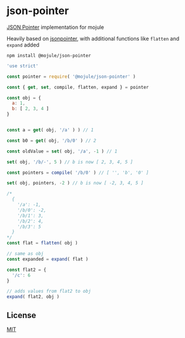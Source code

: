 # json-pointer

[JSON Pointer](http://tools.ietf.org/html/draft-ietf-appsawg-json-pointer-08)
implementation for mojule

Heavily based on [jsonpointer](https://github.com/janl/node-jsonpointer), with
additional functions like `flatten` and `expand` added

`npm install @mojule/json-pointer`

```javascript
'use strict'

const pointer = require( '@mojule/json-pointer' )

const { get, set, compile, flatten, expand } = pointer

const obj = {
  a: 1,
  b: [ 2, 3, 4 ]
}


const a = get( obj, '/a' ) ) // 1

const b0 = get( obj, '/b/0' ) // 2

const oldValue = set( obj, '/a', -1 ) // 1

set( obj, '/b/-', 5 ) // b is now [ 2, 3, 4, 5 ]

const pointers = compile( '/b/0' ) // [ '', 'b', '0' ]

set( obj, pointers, -2 ) // b is now [ -2, 3, 4, 5 ]

/*
  {
    '/a': -1,
    '/b/0': -2,
    '/b/1': 3,
    '/b/2': 4,
    '/b/3': 5
  }
*/
const flat = flatten( obj )

// same as obj
const expanded = expand( flat )

const flat2 = {
  '/c': 6
}

// adds values from flat2 to obj
expand( flat2, obj )
```

## License

[MIT](https://github.com/mojule/mojule/blob/master/LICENSE)
